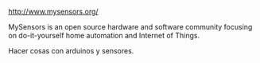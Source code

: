 http://www.mysensors.org/

MySensors is an open source hardware and software community focusing on do-it-yourself home automation and Internet of Things.

Hacer cosas con arduinos y sensores.
